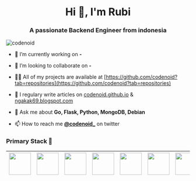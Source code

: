 <h1 align="center">Hi 👋, I'm Rubi</h1>
<h3 align="center">A passionate Backend Engineer from indonesia</h3>
<p align="left"> <img src="https://komarev.com/ghpvc/?username=codenoid" alt="codenoid" /> </p>

- 🔭 I’m currently working on **-**

- 👯 I’m looking to collaborate on **-**

- 👨‍💻 All of my projects are available at [https://github.com/codenoid?tab=repositories](https://github.com/codenoid?tab=repositories)

- 📝 I regulary write articles on [codenoid.github.io](https://codenoid.github.io) & [ngakak69.blogspot.com](https://ngakak69.blogspot.com)

- 💬 Ask me about **Go, Flask, Python, MongoDB, Debian**

- 📫 How to reach me **[@codenoid_](https://twitter.com/codenoid_)** on twitter

### Primary Stack :rocket:
|<img src="https://cdn.jsdelivr.net/npm/programming-languages-logos/src/go/go.png" width=60> | <img src="https://seeklogo.com/images/F/flask-logo-44C507ABB7-seeklogo.com.png" width=60> | <img src="https://cdn.jsdelivr.net/npm/programming-languages-logos/src/python/python.png" width=60> | <img src="https://cdn.jsdelivr.net/npm/programming-languages-logos/src/javascript/javascript.png" width=60> | <img src="https://i.dlpng.com/static/png/359589_preview.png" width=60> | <img src="https://cdn.iconscout.com/icon/free/png-256/redis-5-1175104.png" width=60> | <img src="https://seeklogo.com/images/G/google-cloud-logo-6B950E8ADB-seeklogo.com.png" width=60> | <img src="https://seeklogo.com/images/U/ubuntu-logo-8FDEC6A07B-seeklogo.com.png" width=60> | <img src="https://upload.wikimedia.org/wikipedia/commons/thumb/9/9a/Visual_Studio_Code_1.35_icon.svg/1200px-Visual_Studio_Code_1.35_icon.svg.png" width=60> | <img src="https://upload.wikimedia.org/wikipedia/commons/thumb/4/48/Dell_Logo.svg/300px-Dell_Logo.svg.png" width=60> |
|:---:|:---:|:---:|:---:|:---:|:---:|:---:|:---:|:---:|:---:|

